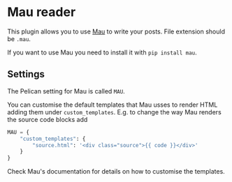 # Mau reader

This plugin allows you to use [Mau](https://github.com/Project-Mau/mau) to write your posts. File extension should be `.mau`.

If you want to use Mau you need to install it with `pip install mau`.

## Settings

The Pelican setting for Mau is called `MAU`.

You can customise the default templates that Mau usses to render HTML adding them under `custom_templates`. E.g. to change the way Mau renders the source code blocks add

``` python
MAU = {
	"custom_templates": {
		"source.html": '<div class="source">{{ code }}</div>'
	}
}
```

Check Mau's documentation for details on how to customise the templates.

